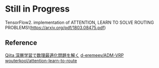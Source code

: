 # Still in Progress
TensorFlow2. implementation of ATTENTION, LEARN TO SOLVE ROUTING PROBLEMS!(https://arxiv.org/pdf/1803.08475.pdf)

## Reference
[Qiita 深層学習で数理最適化問題を解く](https://qiita.com/ohtaman/items/0c383da89516d03c3ac0#%E3%82%A2%E3%83%AB%E3%82%B4%E3%83%AA%E3%82%BA%E3%83%A0%E3%81%AE%E6%A6%82%E8%A6%81)
[d-eremeev/ADM-VRP](https://github.com/d-eremeev/ADM-VRP)
[wouterkool/attention-learn-to-route](https://github.com/wouterkool/attention-learn-to-route)


